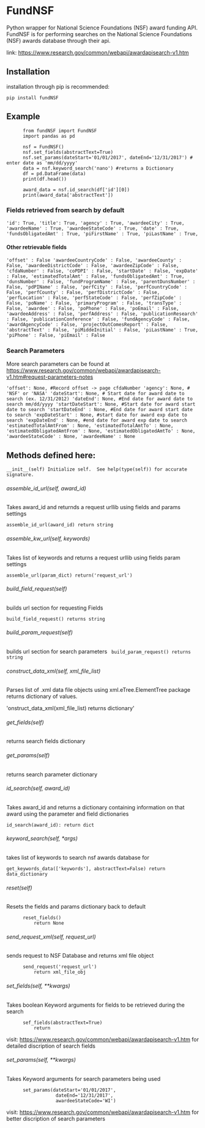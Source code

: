 # FundNSF
Python wrapper for National Science Foundations (NSF) award funding API.
FundNSF is for performing searches on the National Science Foundations
(NSF) awards database through their api.

link: https://www.research.gov/common/webapi/awardapisearch-v1.htm

## Installation

installation through pip is recommended:

`pip install fundNSF`

## Example

          from fundNSF import FundNSF
          import pandas as pd
          
          nsf = FundNSF()
          nsf.set_fields(abstractText=True)
          nsf.set_params(dateStart='01/01/2017', dateEnd='12/31/2017') # enter date as 'mm/dd/yyyy'
          data = nsf.keyword_search('nano') #returns a Dictionary
          df = pd.DataFrame(data)
          print(df.head())
          
          award_data = nsf.id_search(df['id'][0])
          print(award_data['abstractText'])


### Fields retrieved from search by default
`
  'id': True,
  'title': True,
  'agency' : True,
  'awardeeCity' : True,
  'awardeeName' : True,
  'awardeeStateCode' : True,
  'date' : True,
  'fundsObligatedAmt' : True,
  'piFirstName' : True,
  'piLastName' : True,
`

#### Other retrievable fields
`
  'offset' : False
  'awardeeCountryCode' : False,
  'awardeeCounty' : False,
  'awardeeDistrictCode' : False,
  'awardeeZipCode' : False,
  'cfdaNumber' : False,
  'coPDPI' : False,
  'startDate' : False,
  'expDate' : False,
  'estimatedTotalAmt' : False,
  'fundsObligatedAmt' : True,
  'dunsNumber' : False,
  'fundProgramName' : False,
  'parentDunsNumber' : False,
  'pdPIName' : False,
  'perfCity' : False,
  'perfCountryCode' : False,
  'perfCounty' : False,
  'perfDistrictCode' : False,
  'perfLocation' : False,
  'perfStateCode' : False,
  'perfZipCode' : False,
  'poName' : False,
  'primaryProgram' : False,
  'transType' : False,
  'awardee' : False,
  'poPhone' : False,
  'poEmail' : False,
  'awardeeAddress' : False,
  'perfAddress' : False,
  'publicationResearch' : False,
  'publicationConference' : False,
  'fundAgencyCode' : False,
  'awardAgencyCode' : False,
  'projectOutComesReport' : False,
  'abstractText' : False,
  'piMiddeInitial' : False,
  'piLastName' : True,
  'piPhone' : False,
  'piEmail' : False
`


### Search Parameters


More search parameters can be found at
https://www.research.gov/common/webapi/awardapisearch-v1.htm#request-parameters-notes

`
'offset': None, #Record offset -> page cfdaNumber
'agency': None, # 'NSF' or 'NASA'
'dateStart': None, # Start date for award date to search (ex. 12/31/2012)
'dateEnd': None, #End date for award date to search mm/dd/yyyy
'startDateStart': None, #Start date for award start date to search
'startDateEnd' : None, #End date for award start date to search
'expDateStart' : None, #start date for award exp date to search
'expDateEnd' : None, #end date for award exp date to search
'estimatedTotalAmtFrom' : None,
'estimatedTotalAmtTo' : None,
'estimatedObligatedAmtFrom' : None,
'estimatedObligatedAmtTo' : None,
'awardeeStateCode' : None,
'awardeeName' : None
`

## Methods defined here:
`
__init__(self)
    Initialize self.  See help(type(self)) for accurate signature.
`

###### assemble_id_url(self, award_id)

Takes award_id and returnds a request urllib using fields and params settings
    
`
assemble_id_url(award_id)
    return string
`

######   assemble_kw_url(self, keywords)

Takes list of keywords and returns a request urllib using fields param settings

`assemble_url(param_dict)
          return('request_url')`

###### build_field_request(self)

builds url section for requesting Fields

`build_field_request()
          returns string`

###### build_param_request(self)

builds url section for search parameters
`
build_param_request()
          returns string`

###### construct_data_xml(self, xml_file_list)
  
Parses list of .xml data file objects using xml.eTree.ElementTree
package returns dictionary of values.
  
 'onstruct_data_xml(xml_file_list)
          returns dictionary'

 ###### get_fields(self)
 returns search fields dictionary

 ###### get_params(self)
 returns search parameter dictionary

###### id_search(self, award_id)
Takes award_id and returns a dictionary containing information on
that award using the parameter and field dictionaries

`id_search(award_id):
          return dict`

###### keyword_search(self, *args)
takes list of keywords to search nsf awards database for

`get_keywords_data(['keywords'],
                    abstractText=False)
          return data_dictionary`

###### reset(self)
Resets the fields and params dictionary back to default

          reset_fields()
              return None
              
###### send_request_xml(self, request_url)
sends request to NSF Database and returns xml file object

          send_request('request_url')
              return xml_file_obj

###### set_fields(self, **kwargs)
Takes boolean Keyword arguments for fields to be retrieved during the search

          sef_fields(abstractText=True)
              return

visit: https://www.research.gov/common/webapi/awardapisearch-v1.htm
for detailed discription of search fields

###### set_params(self, **kwargs)
Takes Keyword arguments for search parameters being used

          set_params(dateStart='01/01/2017',
                      dateEnd='12/31/2017',
                      awardeeStateCode='WI')

visit: https://www.research.gov/common/webapi/awardapisearch-v1.htm
for better discription of search parameters
